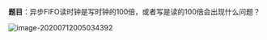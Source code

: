 **题目**：异步FIFO读时钟是写时钟的100倍，或者写是读的100倍会出现什么问题？

![image-20200712005034392](../pics/异步FIFO面试题_读写时钟差别很大.png)